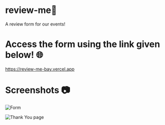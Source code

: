 # review-me📃
A review form for our events!

# Access the form using the link given below! 🌐

https://review-me-bay.vercel.app

# Screenshots 📷
![Form](https://user-images.githubusercontent.com/84740041/190959793-99add0f9-9d71-4993-a968-8feede1ded02.jpeg)


![Thank You page](https://user-images.githubusercontent.com/84740041/190960117-cf398264-4dd3-4387-9a23-5baeb73e26e8.jpeg)
